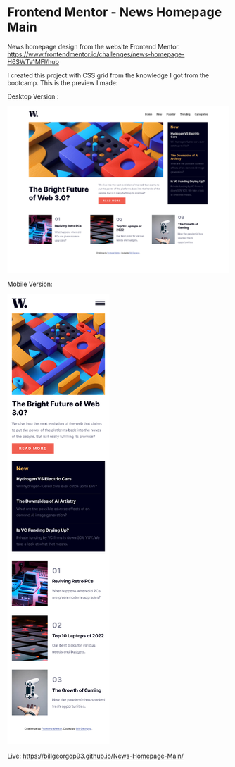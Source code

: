 # Frontend Mentor - News Homepage Main

News homepage  design from the website Frontend Mentor.
https://www.frontendmentor.io/challenges/news-homepage-H6SWTa1MFl/hub

I created this project with CSS grid from the knowledge I got from the bootcamp. 
This is the preview I made: 

Desktop Version :

![](DesktopPreview.png)

Mobile Version:

![](MobilePreview.png)

Live: https://billgeorgop93.github.io/News-Homepage-Main/
